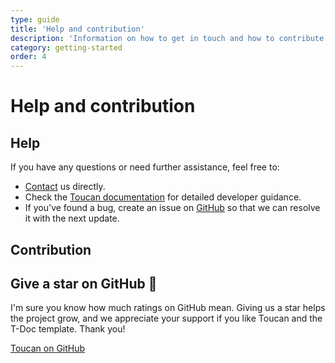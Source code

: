 ```yaml
---
type: guide
title: 'Help and contribution'
description: 'Information on how to get in touch and how to contribute to Toucan and Toucan templates'
category: getting-started
order: 4
---
```


# Help and contribution

## Help 

If you have any questions or need further assistance, feel free to:

- [Contact](/contact) us directly.
- Check the [Toucan documentation](https://toucansites.com/docs/) for detailed developer guidance.
- If you've found a bug, create an issue on [GitHub](https://github.com/toucansites/toucan) so that we can resolve it with the next update. 

## Contribution



## Give a star on GitHub 🙏

I'm sure you know how much ratings on GitHub mean. Giving us a star helps the project grow, and we appreciate your support if you like Toucan and the T-Doc template. Thank you!

[Toucan on GitHub](https://github.com/toucansites/toucan)


